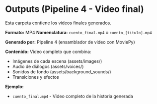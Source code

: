 # Outputs (Pipeline 4 - Video final)

Esta carpeta contiene los videos finales generados.

**Formato:** MP4
**Nomenclatura:** `cuento_final.mp4` o `cuento_[titulo].mp4`

**Generado por:** Pipeline 4 (ensamblador de video con MoviePy)

**Contenido:** Video completo que combina:
- Imágenes de cada escena (assets/images/)
- Audio de diálogos (assets/voices/)
- Sonidos de fondo (assets/background_sounds/)
- Transiciones y efectos

**Ejemplo:**
- `cuento_final.mp4` - Video completo de la historia generada
